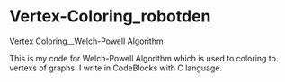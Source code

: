 # Vertex-Coloring_robotden
Vertex Coloring__Welch-Powell Algorithm

This is my code for Welch-Powell Algorithm which is used to coloring to vertexs of graphs.
I write in CodeBlocks with C language.
